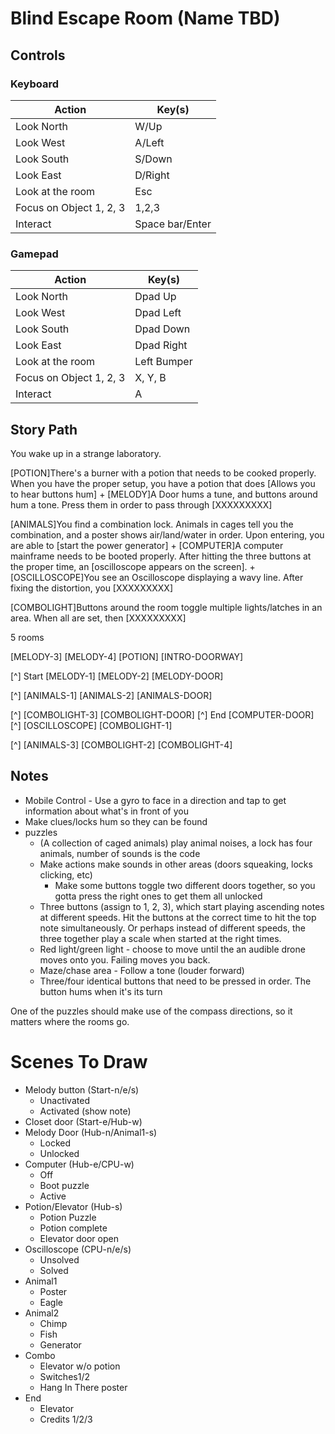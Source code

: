 # Blind Escape Room (Name TBD)

## Controls

### Keyboard
| Action | Key(s) |
| --- | --- |
| Look North | W/Up |
| Look West | A/Left |
| Look South | S/Down |
| Look East | D/Right |
| Look at the room | Esc |
| Focus on Object 1, 2, 3 | 1,2,3 |
| Interact | Space bar/Enter |

### Gamepad
| Action | Key(s) |
| --- | --- |
| Look North | Dpad Up |
| Look West | Dpad Left |
| Look South | Dpad Down |
| Look East | Dpad Right |
| Look at the room | Left Bumper |
| Focus on Object 1, 2, 3 | X, Y, B |
| Interact | A |


## Story Path
You wake up in a strange laboratory.

[POTION]There's a burner with a potion that needs to be cooked properly. When you have the proper setup, you have a potion that does [Allows you to hear buttons hum]
+
[MELODY]A Door hums a tune, and buttons around hum a tone. Press them in order to pass through [XXXXXXXXX]

[ANIMALS]You find a combination lock. Animals in cages tell you the combination, and a poster shows air/land/water in order. Upon entering, you are able to [start the power generator]
+
[COMPUTER]A computer mainframe needs to be booted properly. After hitting the three buttons at the proper time, an [oscilloscope appears on the screen].
+
[OSCILLOSCOPE]You see an Oscilloscope displaying a wavy line. After fixing the distortion, you [XXXXXXXXX]

[COMBOLIGHT]Buttons around the room toggle multiple lights/latches in an area. When all are set, then [XXXXXXXXX]

5 rooms

[MELODY-3]
[MELODY-4]
[POTION]
[INTRO-DOORWAY]

[^] Start
[MELODY-1]
[MELODY-2]
[MELODY-DOOR]

[^]
[ANIMALS-1]
[ANIMALS-2]
[ANIMALS-DOOR]

[^]
[COMBOLIGHT-3]
[COMBOLIGHT-DOOR]
    [^] End
[COMPUTER-DOOR]
    [^]
    [OSCILLOSCOPE]
    [COMBOLIGHT-1]

[^]
[ANIMALS-3]
[COMBOLIGHT-2]
[COMBOLIGHT-4]




## Notes
- Mobile Control - Use a gyro to face in a direction and tap to get information about what's in front of you
- Make clues/locks hum so they can be found
- puzzles
    - (A collection of caged animals) play animal noises, a lock has four animals, number of sounds is the code
    - Make actions make sounds in other areas (doors squeaking, locks clicking, etc)
        - Make some buttons toggle two different doors together, so you gotta press the right ones to get them all unlocked
    - Three buttons (assign to 1, 2, 3), which start playing ascending notes at different speeds. Hit the buttons at the correct time to hit the top note simultaneously. Or perhaps instead of different speeds, the three together play a scale when started at the right times.
    - Red light/green light - choose to move until the an audible drone moves onto you. Failing moves you back.
    - Maze/chase area - Follow a tone (louder forward)
    - Three/four identical buttons that need to be pressed in order. The button hums when it's its turn

One of the puzzles should make use of the compass directions, so it matters where the rooms go.

# Scenes To Draw

* Melody button (Start-n/e/s)
    - Unactivated
    - Activated (show note)
* Closet door (Start-e/Hub-w)
* Melody Door (Hub-n/Animal1-s)
    - Locked
    - Unlocked
* Computer (Hub-e/CPU-w)
    - Off
    - Boot puzzle
    - Active
* Potion/Elevator (Hub-s)
    - Potion Puzzle
    - Potion complete
    - Elevator door open
* Oscilloscope (CPU-n/e/s)
    - Unsolved
    - Solved
* Animal1
    - Poster
    - Eagle
* Animal2
    - Chimp
    - Fish
    - Generator
* Combo
    - Elevator w/o potion
    - Switches1/2
    - Hang In There poster
* End
    - Elevator
    - Credits 1/2/3